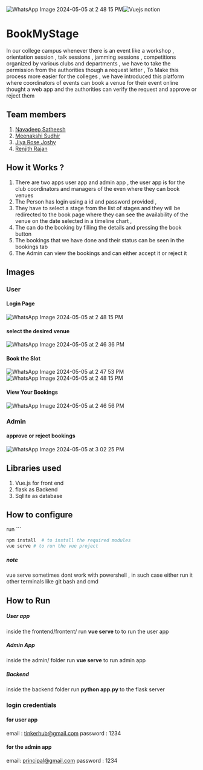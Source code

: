 ![WhatsApp Image 2024-05-05 at 2 48 15 PM](https://github.com/Navadeep-Satheesh/theepori/assets/65801179/b439725c-e496-4afb-a429-b25ac7bf17e9)![Vuejs notion](https://github.com/TH-Activities/saturday-hack-night-template/assets/117498997/b879ba9f-2057-431b-99db-e86a0010b1ea)

# BookMyStage

In our college campus  whenever there is an event like a workshop , orientation session , talk sessions , jamming sessions , competitions organized by various clubs and departments , we have to take the permission from the authorities though a request letter , To Make this process more easier for the colleges , we have introduced this platform where  coordinators of events can book a venue for their event online thought a web app and the authorities can verify the request and approve or reject them 
## Team members

1. [Navadeep Satheesh](https://github.com/Navadeep-Satheesh/)
2. [Meenakshi Sudhir](https://github.com/meenakshysudhir)
3. [Jiya Rose Joshy](https://github.com/j1i2y3a4)
4. [Renjith Rajan](https://github.com/Renjith312)




## How it Works ?

1.  There are two apps user app and admin app  , the user app is for the club coordinators and managers of the even where they can book venues 
2. The Person has login using a id and password provided ,
3. They have to select a stage from the list of stages and they will be redirected to the book page where they can see the availability of the venue on the date selected in a timeline chart , 
4. The can do the booking by filling the details and pressing the book button
5. The bookings that we have done and their status can be seen in the bookings tab 
6. The Admin can view the bookings and can either accept it or reject it 


## Images 

### User

#### Login Page


![WhatsApp Image 2024-05-05 at 2 48 15 PM](https://github.com/Navadeep-Satheesh/theepori/assets/65801179/b775a4ff-8a6d-4312-a995-8d174232a390)


#### select the desired venue


![WhatsApp Image 2024-05-05 at 2 46 36 PM](https://github.com/Navadeep-Satheesh/theepori/assets/65801179/fa87ae14-5d5d-4b20-b390-5b431756853b)


#### Book the Slot


![WhatsApp Image 2024-05-05 at 2 47 53 PM](https://github.com/Navadeep-Satheesh/theepori/assets/65801179/dbe296c7-6363-4d47-be3d-7af104d599d6)
![WhatsApp Image 2024-05-05 at 2 48 15 PM](https://github.com/Navadeep-Satheesh/theepori/assets/65801179/167ca0e6-455b-4e9d-a3cd-030cc7f11c57)


#### View Your Bookings



![WhatsApp Image 2024-05-05 at 2 46 56 PM](https://github.com/Navadeep-Satheesh/theepori/assets/65801179/72ed5cf4-db18-4ee3-9d3d-cf4e4b915e91)


### Admin

#### approve or reject bookings

![WhatsApp Image 2024-05-05 at 3 02 25 PM](https://github.com/Navadeep-Satheesh/theepori/assets/65801179/07414a84-d1d0-4273-8dc6-50c0987542c8)

## Libraries used

1. Vue.js for front end
2. flask as Backend
3. Sqllite as database

## How to configure

run ```
```bash
npm install  # to install the required modules 
vue serve # to run the vue project
```

##### note
vue serve sometimes dont work with powershell , in such case either run it other terminals like git bash and cmd

## How to Run

##### User app

inside the frontend/frontent/ 
run **vue serve** to to run the user app

##### Admin App
inside the admin/ folder
run **vue serve** to run admin app 

##### Backend 

inside the backend folder 
run **python app.py**  to the flask server

### login credentials 

#### for user app

email : tinkerhub@gmail.com
password : 1234

#### for the admin app
email: principal@gmail.com
password : 1234

